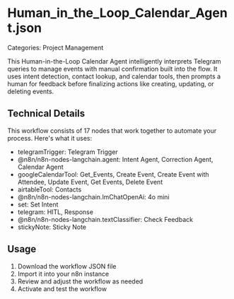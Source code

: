 # Human_in_the_Loop_Calendar_Agent.json

Categories: Project Management

This Human-in-the-Loop Calendar Agent intelligently interprets Telegram queries to manage events with manual confirmation built into the flow. It uses intent detection, contact lookup, and calendar tools, then prompts a human for feedback before finalizing actions like creating, updating, or deleting events.

## Technical Details

This workflow consists of 17 nodes that work together to automate your process. Here's what it uses:

- telegramTrigger: Telegram Trigger
- @n8n/n8n-nodes-langchain.agent: Intent Agent, Correction Agent, Calendar Agent
- googleCalendarTool: Get_Events, Create Event, Create Event with Attendee, Update Event, Get Events, Delete Event
- airtableTool: Contacts
- @n8n/n8n-nodes-langchain.lmChatOpenAi: 4o mini
- set: Set Intent
- telegram: HITL, Response
- @n8n/n8n-nodes-langchain.textClassifier: Check Feedback
- stickyNote: Sticky Note

## Usage

1. Download the workflow JSON file
2. Import it into your n8n instance
3. Review and adjust the workflow as needed
4. Activate and test the workflow

